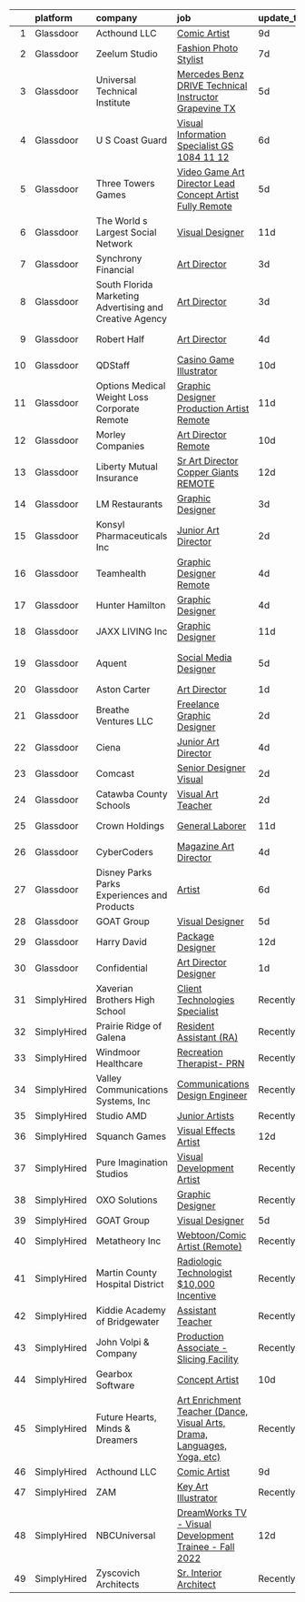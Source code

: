 

|    | platform    | company                                                  | job                                                                                                                                                                                                                                                                                                                                                                                                                                                                                                                                                                                                                                                                                                                                                                                                                                                                                                                                                                                                                                                                                                                                                                                                                                                                                                                                                                                                                                                                                                           | update_time   | location                  |
|---:|:------------|:---------------------------------------------------------|:--------------------------------------------------------------------------------------------------------------------------------------------------------------------------------------------------------------------------------------------------------------------------------------------------------------------------------------------------------------------------------------------------------------------------------------------------------------------------------------------------------------------------------------------------------------------------------------------------------------------------------------------------------------------------------------------------------------------------------------------------------------------------------------------------------------------------------------------------------------------------------------------------------------------------------------------------------------------------------------------------------------------------------------------------------------------------------------------------------------------------------------------------------------------------------------------------------------------------------------------------------------------------------------------------------------------------------------------------------------------------------------------------------------------------------------------------------------------------------------------------------------|:--------------|:--------------------------|
|  1 | Glassdoor   | Acthound LLC                                             | [Comic Artist](https://www.glassdoor.com/partner/jobListing.htm?pos=125&ao=1136043&s=58&guid=000001817abb52cc8957356046b3774d&src=GD_JOB_AD&t=SR&vt=w&ea=1&cs=1_13aceafd&cb=1655621506139&jobListingId=1007928367728&jrtk=3-0-1g5tbmknhi6i0801-1g5tbmknuhaqm800-86fffbb447a9d798-)                                                                                                                                                                                                                                                                                                                                                                                                                                                                                                                                                                                                                                                                                                                                                                                                                                                                                                                                                                                                                                                                                                                                                                                                                            | 9d            | Remote                    |
|  2 | Glassdoor   | Zeelum Studio                                            | [Fashion Photo Stylist](https://www.glassdoor.com/partner/jobListing.htm?pos=117&ao=1110586&s=58&guid=000001817abb52cc8957356046b3774d&src=GD_JOB_AD&t=SR&vt=w&ea=1&cs=1_1822471c&cb=1655621506138&jobListingId=1007933356746&cpc=AC285F3A3ECA6BB0&jrtk=3-0-1g5tbmknhi6i0801-1g5tbmknuhaqm800-d837bdd682dfec65--6NYlbfkN0D2ItEqv7V6bxXhLXDlagMRe3Fz1jm_jIxNSbGJ3UxepATB1G__I7cTv_Yk8nAoQcCy1wBVgpjFEz9z8Vi1tDgt5ix-agu9MD6oKZ6bmGCqnK0ZnACvIJYuSUo4wWuWH7oyRmLMUIReV9CrmWs1AC17LPKaNJisM3qOEvIiaWE1be7DagINvXztYOCHrqT-bA8pk3RLEcTX4F1gw28wfJ8wSZEkXc2-KRVZ5jMb0eHlZATYCXno0VZWtnGi9bneU7OralZlY42-rz-HELhlca18D7IS0D1098sOYHhFyiO0xwF0aQCWGf46W4XyMPNWeL-_Jlmf0XIJ-nCTpFjj9VRsE1JEUVooyFbuEne3aPGrGAR9HPaouvoCunomwvN3ne4FjgmkLo0IyABckxHl7FjgFywmuaypcibH-DeY8hKOrHgBVz-Lf9wEHcMBiLmLBmH-j9lthlrYwUC7XAWVVDdQShJ1DF15sF05RhgglTkEh9ovP3IGq1wf)                                                                                                                                                                                                                                                                                                                                                                                                                                                                                                                                                                                                                                                              | 7d            | New York, NY              |
|  3 | Glassdoor   | Universal Technical Institute                            | [Mercedes Benz DRIVE Technical Instructor   Grapevine TX](https://www.glassdoor.com/partner/jobListing.htm?pos=101&ao=1110586&s=58&guid=000001817abb52cc8957356046b3774d&src=GD_JOB_AD&t=SR&vt=w&cs=1_60c92472&cb=1655621506134&jobListingId=1007937520191&cpc=94CBCBB52C93839F&jrtk=3-0-1g5tbmknhi6i0801-1g5tbmknuhaqm800-fd34bda8148a0717--6NYlbfkN0BJTH5WBi8r-jjgd-aRph_oFToOv8A314MlAbV01EIl6Proo4k5aS-7SMtHYv8-s5Na_9NshGTZJV_KwbmvAk_ThoLjEbgZLC9TlZgOZRbPcD2VispHy-3eezmTn1OMGPLWG7vBfc99VUSJCMS2pr0A5vRklsmC-HUzXYRCMRFjnMs4sM6tIi-QNaOqwh8SL1vtJd27DZKIIzgxs984IcOAYR91icAryhj4gXD8jg42nxIWRcxQ-uO2TZ0GpiRxwGRHp33g6nlUDuCS6DgJcBFdijkyTcBP11hXyxuUt3ccByon2TvLIPiCFbdIh9QEleDzfrSe7zncKWhr3Bcsd8vxxetrf_rVHQIL1M9YFFojd1bVhZ52ik8MNufqaBUW0gLUVV34Tjr7-WNkB5CtHISrVtvoBw7MTGswg3slBMjSIx6aDHo0CXHs2K1tWaJLoHlJBRbcCKsXH3D-ScdQ2d7sQ4gapgeD7QY5GtIghMur2Qx5mvxH-5lvmCupGrdBhbNjB1ghLRoZEWgcxjTMz169-_V1Yo50sydjO8QwdwX-WhSR1UXrskDXy88LDz-ZOzus8uYPUfRbqOBU-hGwCcJWR2aoQMZKgpWYTGBTf7fkYE5HPUuZs8xpnhUTqvHMtwkhHNPfJCMRhT0wU8RMCZhwm_hoepndgxtUGu_HhSxJP9h5oU1AkyFC3TRJn7vUfyjQPW9PhvBnNxcsumw_tn8z3eV7HivK1NMeCekSL1xx7qnqo_wfWBF_1zpFPdc9tgXYnkmnrGK-UfuUYNfCfuzSjqdy9NLlEy0%3D)                                                                                                                                                                                                                                                                                                                   | 5d            | Grapevine, TX             |
|  4 | Glassdoor   | U S  Coast Guard                                         | [Visual Information Specialist  GS 1084 11 12](https://www.glassdoor.com/partner/jobListing.htm?pos=126&ao=1136043&s=58&guid=000001817abb52cc8957356046b3774d&src=GD_JOB_AD&t=SR&vt=w&cs=1_ff3458d0&cb=1655621506139&jobListingId=1007934815966&jrtk=3-0-1g5tbmknhi6i0801-1g5tbmknuhaqm800-428f5cb4b7600f47-)                                                                                                                                                                                                                                                                                                                                                                                                                                                                                                                                                                                                                                                                                                                                                                                                                                                                                                                                                                                                                                                                                                                                                                                                 | 6d            | Norfolk, VA               |
|  5 | Glassdoor   | Three Towers Games                                       | [Video Game Art Director   Lead Concept Artist  Fully Remote ](https://www.glassdoor.com/partner/jobListing.htm?pos=110&ao=1110586&s=58&guid=000001817abb52cc8957356046b3774d&src=GD_JOB_AD&t=SR&vt=w&ea=1&cs=1_f09298d6&cb=1655621506135&jobListingId=1007936577351&cpc=F41FEAB56D215062&jrtk=3-0-1g5tbmknhi6i0801-1g5tbmknuhaqm800-57b52a2bd0aea6fe--6NYlbfkN0Ct2nLCsr3V7OUmweoZlkPeCQNl3jY-Xlpsdk4n3LJrBoIOqCaTx6ZrWxI5s9gCHZ84M3sJMkRf1LuswuIH05ApYq3xoNnOpKSiLiwkJUQZ9m5EPvKaqAY0ocydvIIMu7jO93eb6Kl9x63PWprzZJUl-O7B5Tk9eakwh_v4tU6LnProTyzlOqywzAvXYrw9Dq67SHcYj0h5vPAGmzO3F9auCiu3_Wy_cAhQSwIrf4M2WWMJHDuINeFfSgoBM94atI5XlGAaBHf8LZQZPMYx8kG4xUOM14qIwQXUt-LdGilMQXtVU0M8DOvKUAUB-4YQflpTmSQySAKijPfQGeTL0f4B1Kenj8KmudGOGzjDf4cb2IdOEZjCTA_SrzdFxA54A-7q0_A9uUGZeNs_4UfzetONkmcv_qIDOsBbbvcCZYuor0ZZRGXaeL_eHJmlAuFMSV-3bECw1IJvXim9yk6dVD8ru2Q2Sjctd8OFKPPW16_Pwj8FsQA2Y-oJM2riHBrwr8MIhgAb7VozQsFbNPR7-A5JxPpSS2jb4w_HSIoqHIJV6g%3D%3D)                                                                                                                                                                                                                                                                                                                                                                                                                                                                                                                                                           | 5d            | Remote                    |
|  6 | Glassdoor   | The World s Largest Social Network                       | [Visual Designer](https://www.glassdoor.com/partner/jobListing.htm?pos=119&ao=1110586&s=58&guid=000001817abb52cc8957356046b3774d&src=GD_JOB_AD&t=SR&vt=w&cs=1_b6dae34e&cb=1655621506138&jobListingId=1007924957266&cpc=334ABAF5D42DC775&jrtk=3-0-1g5tbmknhi6i0801-1g5tbmknuhaqm800-a40c9b6ad688a90a--6NYlbfkN0DSgjPPcnEdvoK3uuxfISLALE6pB1FR7YSHOr_tSg5_QGIhoz_2VqUepdcKLBLI_zSSVFw7-WLb8BgtCMGTpduqKZtRP4ty64rXR23XvDiRr0kbWguyJ6IH163iLNKwN4wlyYDJ-FBAtlaRDjl6trUjq11BijMYlet9t9i5sv6_j5APeuZ6-_M7caqx9XKgsSv5HzWp4dL1FjdQmDThal6_aRrVN7MC6idBuNFOl3YPien4-aArMXeTLwUmgwDVAx2CDdrhGti849xfO0Kod_ae0LTkMqEJqwD3sciEaAGcBpZ1hhWawaiIJQk1me0kuS3LXGoEvfLekbHd8QcFMilKPZjXbadRlULYhG3afikaZYHwEpAHmjJECcrXbZFY3kbYAzaV7lknWsYEl04X4_WP3PzyH3fXk2jVA8EYV-k5wOQmuLXODdRPMkdnIxC769Rt0Q3cQcilPrrkiYyj3UrgiIu9ARroxRsQsIPKniKsyY-kvd3ZfuCYeJ3rb2DMlvrzlZgaOsQCodf_LeuZ-Ow-ENAq9CkodHxOcLVKtlyzgzNxHFjkh6VmJuA_EUz_zhGycRMt4BejIg%3D%3D)                                                                                                                                                                                                                                                                                                                                                                                                                                                                                                                                                                             | 11d           | New York, NY              |
|  7 | Glassdoor   | Synchrony Financial                                      | [Art Director](https://www.glassdoor.com/partner/jobListing.htm?pos=107&ao=1110586&s=58&guid=000001817abb52cc8957356046b3774d&src=GD_JOB_AD&t=SR&vt=w&cs=1_22530d24&cb=1655621506134&jobListingId=1007942047978&cpc=AF770993EC679D41&jrtk=3-0-1g5tbmknhi6i0801-1g5tbmknuhaqm800-1dad7280b8e10644--6NYlbfkN0CZG6bN9ZaS7H2eqWBwsQ2GS98cHcHTG0eJFlxnPWv_gX1F6BWyKIs4Liv7UGXuRoTxGsJTQPYoeHhoYe-d_7FqJSvih2lfKXkJGwKlyeg0YjVCjG_En5E_yhN4YW0YFh74VOyMwHSvfi2C2DpQzgh_CHoeNyTHOBkus1hoJbvQNi4o0yW76Opkxcq0733-TfpXxutKDO_RmDmKLQ1Pr_sEm-wgGrYNdwEkF1OnXUPgbHp38Rr3Sa5DJt2QIO_IFs_zbivtyKKpwTGWjSNHCRIH4tmOk-W-DqqUrlXLIVYngQI9DYlcf6a0mIuSttdjyWDhv8VRZb0_XSqzyqGoEAiEutm8m5fTgmBE5uXg_mADRi-qul5GnRFfMGNe1bK17_di6w-EaMP-_qsthLvwvwRuQhzTz7pS6Lhhc_0lYL8c8MLWfH3yMA-5IrQqMmhMmZ5KCh6kwd_TDs_UaBd1Jm8P1FPH4fHxUrtE5GPejH3HoI266qC-kaa513vGYFMcnNpnU-w9xfqNC9s_E_s-BhRFwh-nqi-7Zq9936BMQPCKABZbUk2JQEABql7o6HlHi7hasnjJ7ZZzU-9XCgYP_tNhEnJCd_ilVBJK8pbA6kb4f-7WSQ8hWZSn9rQBGkBizbIDBP11nqTkjsWYHphXJRUET2_0pyQeQLBhP7F9tjiE7vQrulMPZ70uawJfc7w8-zdhpQ2HedmDINOtrCX7ZROLEeylazWsyASTTUkBOydjN8QObVIl7V_elfokDzbIkV9RJCGIruhfJHrqqjnZQJBXB2Fst2PR9Npawbz0yl-GE-GI6DUOUjsirjG9yyemGU8sLynvKkEifE-XBu2ygbLOdPGNXYgpY-FS5yucYUMhkDXh83R1y7bzXeCZdALre4fFxvVc4dudmmva7xWVxy2YjzJE-RRTmGsrlJHOUADAcURBXsU7XnhX2tCHK8EeAJTSdt05gAZQ6Jp_hF6qimj0kyRnXiZTYOzzSZNyGsibz8NeuQuMBszBwtUpza097ssBDm_v_iP72rzGez38hsRJGUSn0lJPP4LVO2Z73x7W9vbG6IQjM7Cy)                                                                            | 3d            | Saint Paul, MN            |
|  8 | Glassdoor   | South Florida Marketing  Advertising and Creative Agency | [Art Director](https://www.glassdoor.com/partner/jobListing.htm?pos=106&ao=1110586&s=58&guid=000001817abb52cc8957356046b3774d&src=GD_JOB_AD&t=SR&vt=w&ea=1&cs=1_5ab52a72&cb=1655621506135&jobListingId=1007942619405&cpc=01657B10174A43CF&jrtk=3-0-1g5tbmknhi6i0801-1g5tbmknuhaqm800-0c3d267fc84d0b6f--6NYlbfkN0BEF_0HuNtfS0dUA1wJXdu4KEdaXAmYnD60iHKc5TZ5FBm3kq6xPhvyZfAZD7mHOqU-9YD_BABbFpL2Trj9x9SiGpMGSb6rypoIbYwkz8wNWfxhyhMp_fxawOKMTWlCRRQZUk2BbLFPcMC3J6MCzYyBORpRsxr6zbVBmQGeZp_7p2UDEvVAE3o6XD7MH2OIB0_CDhrsUfgbV5JHlrAt-OMbLzIzeSns1HR0itGDrWzvapEzyO2qK1OhsQ5QKie5z34So3MX8_dk5wyhFtoYR6q_pHlCht0zT9WqKbXjypCOfmQXbTF3Amnsbi_t_77gaeeCC3GUEJu9_6fTgofI2OufjeSA_mRryyTRC5fbHMFpLHVrPSvsQeOP5g2TTxxg9PGj7Iy4qcTwWofKS_VYtjwzEJZzPfdBxAJUS14mAcLKdpvVKfR6qVXLbt-ruUen5g0x2i1-s1r8RCtkr90at4HdAWGJNxjMsD-QunwdSp6nNq_aDqhNiLIq)                                                                                                                                                                                                                                                                                                                                                                                                                                                                                                                                                                                                                                                                       | 3d            | Dania, FL                 |
|  9 | Glassdoor   | Robert Half                                              | [Art Director](https://www.glassdoor.com/partner/jobListing.htm?pos=122&ao=1110586&s=58&guid=000001817abb52cc8957356046b3774d&src=GD_JOB_AD&t=SR&vt=w&ea=1&cs=1_ce926817&cb=1655621506139&jobListingId=1007940492528&cpc=6FC5BA77C9A4CD78&jrtk=3-0-1g5tbmknhi6i0801-1g5tbmknuhaqm800-1e01c3970b9590f7--6NYlbfkN0CpzDdaQkua3np5pkmj49lKioZwmwxQ-yx5plwbYmV_M_naZz0UvX_-Wqb521cueqm7x9Vb4CcXSX-2GpRH-HVZ7OIq16e2k-fsVrkmwGWT1o4tIis8lw6KuX671WU2frKWmD4iQvR7uWgoOjs6BIz17fFqxrLmv30y4E3IHK1fSLk8TIQQjkJdr7LsoEYn8Z8HaBUfakcGDo7HsbgNu7n0fXzcwSRiHzsRb3-Mr186KppEqo77HLY-X78T6D5NVnWXTQBr5dXJ1fxssBNzVf57gU49JERbjwHEP5PjR3a_k6_csx5uP_6wuWJwwcOUV-47rqnJ-J-t-aO7dMOQpr60hzCbx_Uvr2W4hs4-f97u3SGNp38fWCUjArjKKpTl_Ygs33xy9baUwjiwqxxoKD1h6DntBkX0mVQkow_ZmTqnF7eDQ_u4zDkzbjjLcBzBf9hukI-ZAUPDYhvYnbXEZ1QLibf3fb-Su7xkB_M5Yu4EbCiFjA2pQkOcTE7yRclBg26dfOoH1-FqIqD722qSf2Kcczn6qgLO6v-HOZ_kKIo8HZvjjMbx17k6)                                                                                                                                                                                                                                                                                                                                                                                                                                                                                                                                                                                                       | 4d            | Los Angeles, CA           |
| 10 | Glassdoor   | QDStaff                                                  | [Casino Game Illustrator](https://www.glassdoor.com/partner/jobListing.htm?pos=105&ao=1110586&s=58&guid=000001817abb52cc8957356046b3774d&src=GD_JOB_AD&t=SR&vt=w&ea=1&cs=1_662d08fa&cb=1655621506134&jobListingId=1007925681459&cpc=56C4EA4A1A191A49&jrtk=3-0-1g5tbmknhi6i0801-1g5tbmknuhaqm800-e63c32287e53ef2b--6NYlbfkN0BK9GXDcakwdiqmeo8o-2GvkYnmPkq7xevAHdeF_847qgEqLohpJSeR2Dnm78J3U8H8O3cWcofIO70AJcWixlFJnvFYf4giE1fFFkwuS-1hvwGaV5KleI9pdBv521xfIEloftKi1RxKA_cOAC25heA2F6bp6_LjfMi_nyHahfMOHPtmaYXwDkdk_ZqoAYC1_kfTq4L0tQkN_nK_VtpYJdISKLXK7UueDulFS6HSj7h39Q8GV8kN746mKW9Vsif_03FToUcDYUtCn82c4-ycs1jg3b4XXa2P0nrB37uHx5WSGcF4SUe1S8u5fdTBV3y1FB4V1N7d4RD9c9Hh5GcLmMPRbGpeyZc64x0jshL8SKkanrMFMZPo0SQBuaXltJmaGmi9njuYp02kKeRANlOz9c-wy27LlRQuZBaPZvTZOwtlYqvlaRnkm5XA13zhoSTd1GJ_S92NDcs-6S8F1df-UqQYkpjOrUN6M0TZVVthG20UvA%3D%3D)                                                                                                                                                                                                                                                                                                                                                                                                                                                                                                                                                                                                                                                                | 10d           | Escondido, CA             |
| 11 | Glassdoor   | Options Medical Weight Loss   Corporate  Remote          | [Graphic Designer Production Artist   Remote](https://www.glassdoor.com/partner/jobListing.htm?pos=114&ao=1110586&s=58&guid=000001817abb52cc8957356046b3774d&src=GD_JOB_AD&t=SR&vt=w&cs=1_4f9ccfd0&cb=1655621506136&jobListingId=1007924226699&cpc=9DC6E4D8324653EE&jrtk=3-0-1g5tbmknhi6i0801-1g5tbmknuhaqm800-2bf8d94c5823c0bf--6NYlbfkN0AmAiFrx6EDHmlxYwsl_Sd7CYI91iAkAKqr5ypBzonM2K9-h3HOtVLToDNI3o_6pzCXzk4SrtVfH8J3kFo5wEMzD0DvpkXXecRMRlEjc7mH5J1zl8BnTgvlx2HxHTYNpVDskgwnFMZtj7k9Sc_s5P8ya22oMSSDmAVyrsZbNQaW9oTPC9sKCFNLDXQlymv8J1yXU6WCdK8IWkrJtdaT3pg6BEyNCZXvmbqtfnCafoIpc3sIG25HBdI_IiqznUM0Ci1OAiteiI31_kdrapLCktrMohQLu_jqgWQH5Qkise9rAhUz-3qsSxfgqwdMjDJe48rV7-EFFtdlgFZYVVFj-TRENmpA1aQO1XuGX8nwdHJJ_VgP_fnWTeeUUnXFoscQwFRO1J9GnGno3FA7yHdlE8buOApw9xepskWjKVu5-B-3CJelyNH7LI_r4YoDjxp8q8VX299lFriEvdeeHwxHECH5lWrMlb9FV6sZ9J6770BrkstA2qIKNKrXBdk8jY9eRz41vjYlMtmz0LM0wwdB6dklostwB6SFbv9gfb_NX69pIqfrlDt2euID5d8pZ7VkSj70K0woLOyNgGQfuSAqlqa3MYfpumIgFNA8eQJWS5uMQ0mXyiz4uEHTxjoJ_7IlR1Ml2VqHe6fydg%3D%3D)                                                                                                                                                                                                                                                                                                                                                                                                                                                                                 | 11d           | Saint Petersburg, FL      |
| 12 | Glassdoor   | Morley Companies                                         | [Art Director  Remote ](https://www.glassdoor.com/partner/jobListing.htm?pos=115&ao=1110586&s=58&guid=000001817abb52cc8957356046b3774d&src=GD_JOB_AD&t=SR&vt=w&cs=1_1466117c&cb=1655621506136&jobListingId=1007925425248&cpc=B101C867B3EF2D75&jrtk=3-0-1g5tbmknhi6i0801-1g5tbmknuhaqm800-ae6c031f361e6aa4--6NYlbfkN0DlkhVLciOhxMKg0RQUlkqKrj3osJEH2Jc6bXeaF8ydz409ypd-WRC7U3aHq_xbmNXZ1WawRwqadBnwWsG_2KFN-m19ZOHVmqE8hawfsIAGjbgUEWwfhkSmfa_i8VBGbwNn0giIStgeinBg4RJJpOYmmzhj4F097RfZA-VepkXDA5U_NJ9GXCDaBIpPPk0oVyFu5bnd8TlMY2usLAmr3z4u0wAF32d-Hd2fnQ8AV-Znx8JTg0CFiTzUtkUnTs0JTBIRu7NcFjc2aBzDxr_3w0dzRCgh9vXyd5L1W2Xk1XnDOZYt6CnwTKEsesaEqDJVDtQld897bmmbRmpVfYz7TGfMUFXKPVF0EafReBpWk8FYauEK8LFQmIkgkvNBg9dMGmjc_4acJuoUxKzKVJH722RNtx_UqFMIbPZk-Bj-l2vzyRMVeA_CLas0pD3pYN9DxXlVOufn9MLMcYAhkQk0h1l4h820mxXqBXh1I9kAREt3kyM87dOtrdBCXEqSx2yAEN_lZIIQw390FgjyF0pT54FQxEQe4wZk-1zGjI_2owtnss9e4xSrL5iNlZPSFeVjXsRzOtNjOfZFIgX9MsKOfGRKW71O9dNsPcomAY2Tzvjudr7UI_LFCfcfEBoJN87uu800vKsjQwcLhnI2_-lq6nLmcAIFn-ZTJdQ5fw8Ze9UQJ17tOnkbI93NpMoDgn1O3m3UxFr8JcVKIY6tdiomGx8XDqYh6Ev8I57SRZyyFBGCBjk3_ZJWBItf)                                                                                                                                                                                                                                                                                                                                                                                                   | 10d           | South Carolina            |
| 13 | Glassdoor   | Liberty Mutual Insurance                                 | [Sr  Art Director   Copper Giants REMOTE](https://www.glassdoor.com/partner/jobListing.htm?pos=108&ao=1110586&s=58&guid=000001817abb52cc8957356046b3774d&src=GD_JOB_AD&t=SR&vt=w&cs=1_e9297507&cb=1655621506134&jobListingId=1007921597373&cpc=44CD5376B8534B8F&jrtk=3-0-1g5tbmknhi6i0801-1g5tbmknuhaqm800-3daba5ebad00b706--6NYlbfkN0D19kSVUiNzG2UWy1lRGehFMusHrHGUl8ru40ax50wmt2hEk1GE1yJpaNJle3AtKCFZMv5-6fh99ceO1TB7jaE1rQnCXx37mKEbsfybQglGGNag15-JQ7nD5NT3DMyV7TnKZ4Mih68ohUB8yWZDmYZ3jNg5DqL1Vsfv7zv25Bf8iy60AO0vsXpnIlnql_wIL6nf6UvKSbWVJSrQqFnvPfqZpfOzcAwsgFj1fdRu4Ns5sDBsreFmP4hIjPdAvIRyPHNpEBnCcJrlBeLNlv4iLrCMMQtN3erBPyUIRvH_vLJ51FGLzLOIBPxCTgQhmHeZEkj8U-owik8j_gonX-ClLmJOzWclo2FOh75rWTFktgay9sUWUn9r1JXQEcMWHL8jP44VMdSAW4J6aK6ue7C_F7jyThLQOkdWpjCJSaRpPaPsEZR8ROXCyjRVPXtfBMQkyGzK4qC6SjuMCG7ipZTO0G6sfeZy7ZIuErfUzGF5Lw0y_RJOdOEZHyRPPo-CZg4kRGw03EQDvU1EKvOmRP7vyVb-wK_Zom04I38xMrG0eCWIp6OpxERz298JGwOTQJrMZNi00UOB2YyRr-J-I0hER1NQGIbqVVi8d7o_9i8Oz_9sCvqkWdy3ux4iT0cjViZKqHbmlDCHwDcb5g%3D%3D)                                                                                                                                                                                                                                                                                                                                                                                                                                                                                     | 12d           | Remote                    |
| 14 | Glassdoor   | LM Restaurants                                           | [Graphic Designer](https://www.glassdoor.com/partner/jobListing.htm?pos=103&ao=1110586&s=58&guid=000001817abb52cc8957356046b3774d&src=GD_JOB_AD&t=SR&vt=w&ea=1&cs=1_3a48899c&cb=1655621506134&jobListingId=1007942123548&cpc=9EDA28EADF1DF7F0&jrtk=3-0-1g5tbmknhi6i0801-1g5tbmknuhaqm800-9355f49ed7976726--6NYlbfkN0ALnDMRWm1HfwJFdWH6BsOz-XEP3V1ZWzyUzYGcNotn64ZiQDquOGZYQTVtyDvp-2w1B0YauPzBmzDXnk5Fz0JI_WtRglRC6mtS1Kaw-bXdts09ZepYpmieaHbN7mUnlOnQkg_vSkqvCK873EgQxqS88rWFPgsRBQt2srVUZKLwcYF5Y6GtcxgDxeuLXygpZtKlSmuY3dUBb1vTTjbyQvBrQGs7bSUktGKGlzD4KZG-lPdi2kBj7QKg1jlbSGkWgCADQQ3nffdANqR7rhClfcEKkd0Kd76tIUcCZ2LWlKz-pbZ3_XeJqjowNRyUipaYZTecvEvTvYTChM7Z5Pkmgrysro7a7lqPcNG3MEWmncSOPW96dTba_1t2ut-XA4av8OGkaTHeIudWIzmTYMcCG5NnlMLZmVSAMjREFVVB5c4P3auN8iPVza7bhOAeUVZEafFcL2rMdbUkXDGeNj661Rth0NvxWndVBTMpSxyzZFpFxb-qsx_bSqvuX-HkvKLdkX6mySoF9VsxfbIw8963jOp5T9y1tKgKdrv3TxpxyqwShVzdAQLnNEy8UzyViCMQ6ppYONhzVFPqNkZ2wyEtnDnlSzWRYbyNdbLW9Vz5FUhurIIaLZaPWIm3fFdNN-K3GbztrHG0zKK_tiYAOx246i4LQcKIaHYOCDI%3D)                                                                                                                                                                                                                                                                                                                                                                                                                                                                                     | 3d            | Raleigh, NC               |
| 15 | Glassdoor   | Konsyl Pharmaceuticals  Inc                              | [Junior Art Director](https://www.glassdoor.com/partner/jobListing.htm?pos=113&ao=1110586&s=58&guid=000001817abb52cc8957356046b3774d&src=GD_JOB_AD&t=SR&vt=w&ea=1&cs=1_b79f896d&cb=1655621506136&jobListingId=1007944674444&cpc=6FC5BA77C9A4CD78&jrtk=3-0-1g5tbmknhi6i0801-1g5tbmknuhaqm800-1fdb3e9796fa58de--6NYlbfkN0BNNOiMmOw7-UfVk3WTlURBjIafXamnsVMXgeJp-AA_BSgbt5yaVqGzjX4ZxFFlQDwYiOSctwN0szzBMBf8eiFZZ1_oc01TY1_0CiqzROHyShu6Hge6zEbOO1ykb_oXJeVbgL7QqfCbZ6a0ZBoPVuSKZctcHvTUdnHxq1k6e_pZOnBpqCjYFrmATv92xpaSDLNTSjcmLHGpSRjSrflcvZtwJRwDcdx9G6qpeQV8EfVlPCZJQiEVqxO__jPGspRs_G8s3RDX9iac22hIr_NghD4wRtFVD3BTYbi_VMgJuPjGwekPFN1LTm_n0SGjzUegHoVGghzqjGND0sYCLcot0p-AogKU8x-HP_rCbQtNbUHv4oImLECkDIfaDRIBk0U2CAOVPHt_G-V2G1dfy4X6sy_gJgsJS4karHm4KSIJZVPvPDXsIMRornC34Bos7t2shbQ6QlFocyUynTXL9hKTw11iLEbdhFo2RfjLavZXJhet4M_OeZG3fD6sJDaS61HzfgI%3D)                                                                                                                                                                                                                                                                                                                                                                                                                                                                                                                                                                                                                                                  | 2d            | Remote                    |
| 16 | Glassdoor   | Teamhealth                                               | [Graphic Designer   Remote](https://www.glassdoor.com/partner/jobListing.htm?pos=104&ao=1110586&s=58&guid=000001817abb52cc8957356046b3774d&src=GD_JOB_AD&t=SR&vt=w&cs=1_05a643e9&cb=1655621506134&jobListingId=1007939772563&cpc=F4EED0218A761C36&jrtk=3-0-1g5tbmknhi6i0801-1g5tbmknuhaqm800-44e5ae7485aa3032--6NYlbfkN0B7JmfrMhpJRSMUlHaLP4NRjF3FJg9cb0WKAV__BHI06IkPPY2OTo0TLZctw764p0EF7EBN3xUex5YquRxeNFP5LFfxTk1sLWOywg3ZNQYw8pyARnZZlMMyR2Q2Qzp228xK0w1E9WbEMa44hiiJaN4k2YgrakggvdLEHOXa6kUBfzfNa5W1-6BwqnoNaWW6_WWK_gBFA0z3aBkGbhnceWUfaKr36N-1wWUuOejOZI21IVS5XDZsXx9Rc3lq6eMaX7j0SaZPUq_5uDNWlqsRFPYvZMdpq_IMTeAkzgxxcup13LM2avx-5ZEvC4fTT0QW6R9tGTp25UuumU8fATBjGfORLpfB734dyzMAJ2ATXgflMbHi0PolqwJjKE3ABa_ryW3cs9FOqTDGEr71gE3xz0xz8wYcUbP60vJPG2fpIYYYLoXj9vHQ2nP0F8RNw-w7oJ2wqM0bPHcEj60YBn_x0gngbjJV10Fm072KtWA5c42Wz71POMhBucktA1CK5ARnzAC_BTNBLTttCvzIs0kNDaPn-fvxg-jmW6ffqfbZaWhu4RP_cN4cO5yK_EmltvrjAKqOQ46IUqwjXg%3D%3D)                                                                                                                                                                                                                                                                                                                                                                                                                                                                                                                                                                   | 4d            | Remote                    |
| 17 | Glassdoor   | Hunter Hamilton                                          | [Graphic Designer](https://www.glassdoor.com/partner/jobListing.htm?pos=120&ao=1110586&s=58&guid=000001817abb52cc8957356046b3774d&src=GD_JOB_AD&t=SR&vt=w&ea=1&cs=1_5f0f4b28&cb=1655621506138&jobListingId=1007939984841&cpc=FB7E4A1762AE5BEC&jrtk=3-0-1g5tbmknhi6i0801-1g5tbmknuhaqm800-f113af2f8dcb1cd9--6NYlbfkN0CQRQ3eiV4YWjrRS1ho7HVQ9JO8v6Fb3eU0yDOJbdOiEoxcbMbAZ5AqIhvJgyRVJMaRKc3t1-Ine-2oJpYjduY6l0tlehb6RlyRW-zvvAAMYvWjMBLzBKoYDpkvoNVMTX0k5TihGCerg4aHc_4DBIBLSGIVMidWLXUC_uS7wB8RhD09Gt6iLRhxh7QK1CsRArZdI0BFru3w9hnrj_crF36E6tLV1SpTp0_J0VZFEgX9B1LjtYIczEt6kky2fhiNyiByovJBlEZiuU-oq4D9DzdxCdxDa5km5qENK6bsgUSrg11CzOpEYS7micF2xD0yhQmtcpXnq5R8CzvTeerx1aB4-uUnP4uL9RK-OdlmXpcaFpmw-EHWPWPcrtz3OWmaX5bspTKzWfjbjP8Zo_rXFwaPOTuVLK-y9A-6c_x2l3PuukffmR3IQGMNcrWm0KtyYLkgaYFIphwZK4anppzi3nLFnm3r6VCjiPgzq11G9w80XjZALpxnXIGFlnQlsqG6cEzssn8q15CabA%3D%3D)                                                                                                                                                                                                                                                                                                                                                                                                                                                                                                                                                                                                                                       | 4d            | Harrisburg, PA            |
| 18 | Glassdoor   | JAXX LIVING  Inc                                         | [Graphic Designer](https://www.glassdoor.com/partner/jobListing.htm?pos=111&ao=1110586&s=58&guid=000001817abb52cc8957356046b3774d&src=GD_JOB_AD&t=SR&vt=w&ea=1&cs=1_e17f9815&cb=1655621506136&jobListingId=1007922870241&cpc=59DEFF8D475298C3&jrtk=3-0-1g5tbmknhi6i0801-1g5tbmknuhaqm800-985f973b231391f8--6NYlbfkN0B6OB7jr-p4Ycr1l0MNgEhbiUbX8bsrLuSxQNC77Lk13UqdI_GAXZGZCrmnYut3k62Vemd5hVGVgcLa9DcF4efV0IxBeYXtxHiitRuigh4-WBB3McoXxcKNl8in1-znxHt2khvBbYXmBVUY3bibP7lNPEUHOIR_1_icL3OmmBI4j5mF02sxWkL0afd-2ughEZdiohXt4MJlwrLlJNmPWe1SzJC7NnezGaNrhckSoebWuh7QWBi7Wfi71lnU_1XrkysAeex0-SIZoVRr_6SdCtRuDgeLsvExD5kNszgzJWpaibm-Qmj1voxfu7KaTCRm6DlK_kGdy9QRQlMkiDCT6GPx0WiHFpXIWTaQMWEULDatqhh8bO5mhdDXnqF13yLBMg3mYSl4yjYm3nHtNC6CSpU4UFyI3j04M8o80k3KI2izOd6arhyrZxAP2ul8c5qNCTYiu8OHxRO73psr-cp-SmkS8k7xgDHYcgfzPV5VuTucioRe4XmkzPqJKGq5GpBbiMM%3D)                                                                                                                                                                                                                                                                                                                                                                                                                                                                                                                                                                                                                                                     | 11d           | Atlanta, GA               |
| 19 | Glassdoor   | Aquent                                                   | [Social Media Designer](https://www.glassdoor.com/partner/jobListing.htm?pos=121&ao=1110586&s=58&guid=000001817abb52cc8957356046b3774d&src=GD_JOB_AD&t=SR&vt=w&cs=1_24101c11&cb=1655621506138&jobListingId=1007937239680&cpc=FB7E4A1762AE5BEC&jrtk=3-0-1g5tbmknhi6i0801-1g5tbmknuhaqm800-5215ab9fc74733f5--6NYlbfkN0DMrcEu7yrtATojKJA7cEzGQ3FdRGWLh0CZQInL4ECGI9gD0Wolx9R2v-Aex0-GK05tfZ_Gp0ucJrPKPKimvs_6928_ZJYzUyQ50TkDthhVNDfdM8LD0QJ3yo-_zS8JuMpiWQcZMuHprbLSkN5BBPv8KMhSKYxr3tXzWuguY3g2Tm7ECNLkAt7KmJ44WCMALNFLD6n1xgIqwaqvHphmQFfySFF9282wrGbkxWlGIhSYSSlqRqJRgAJxusiqDCU3nhJ4qqk9cEfeYC4IudmpID1f5KMEd-J3X5NSD5bAeLT9NIpUBqRlR-zC6SxKdAmbPXUjutC4xq9fvqRBBIFolOTol5uh1S4C9TOy1a0pa_psbYokQD9I9M0vO5W2M0AmpQqdPNyMWgn-gVBD9iRtDdRfR-q-wM9b2SPQkawdNi3kUFGcNy_JeK9vxzbvjbiBlnEDsXm0JIOynQ%3D%3D)                                                                                                                                                                                                                                                                                                                                                                                                                                                                                                                                                                                                                                                                                                       | 5d            | San Francisco, CA         |
| 20 | Glassdoor   | Aston Carter                                             | [Art Director](https://www.glassdoor.com/partner/jobListing.htm?pos=123&ao=1110586&s=58&guid=000001817abb52cc8957356046b3774d&src=GD_JOB_AD&t=SR&vt=w&ea=1&cs=1_ec2313d8&cb=1655621506139&jobListingId=1007948347863&cpc=8795CF9063CD573D&jrtk=3-0-1g5tbmknhi6i0801-1g5tbmknuhaqm800-71c7d5e9cdfac9b5--6NYlbfkN0ChYVx_I3yfZ_JDY3EFoivtqvi_stwnZ_kRt8Dowt_l_d1ydueao4NEv8X4QANiVn8IS0FOnCHHzHqpWyKLvvemXE6J1CrWmxuGx3mfa3xo1c2oGeD-8osMDAV5ITxLfBVqyeWzG_LJZ0tweeDFnBnx-CxgRB1k-uLy0-smjGVrH7-ZtIHaCuaYWq2_OCDvfYWRccqR2ZAUyeQwjI8hjmldbLTLm3f0bFr7SURvKKQTMBKe_GEJEN2a-57KRTrJsqLW49O4EHtUcWs7e7kaZpBahR4LtUuXC7o61qkHiTILEgWEmgU-6fjlKGWtDvdOQCpFo43z3a_ILxxHb2xa1PKgRCqWqPudFO9K1teTkVu90ApfzXXQ6W_r1dKPM1msuUzKKmJ2-jdOc8vuUwCYdd0sxd01OnuCtBDM_x0psbNCL2NqeWxHhH0HL2GWFcWau-5peyLextZEJ6y9wiP9twC_nLh-1elxK5mlU9FfpxJ9jYQpqUhvTepyctdrVApNYob0ogNj7LGxeaX3Ft6MuL_oadEYr6vKrUFifmkWv_I7w8vn85OH-OlfxHN3tsFb0frj6WzJ9vD7q5XH3Ep1g9r1HnIOqXcQD72v2po_ijihl06KXh5OCU4s2Szhn5P1Da26aly4-BmCWYKkQMB4Ax6JPNT-g4lgR_8b7-ARjFjhRH9GMKqEYja0rIa4hBIs6ycG3PKDOH8Kx2WYX-0A_Cz3vG6W7fp4FF_uyZLhkwH_zcCJpEqwpRPcW5UEB5yXP5pXHn7D5t9WKFsSjqSxr4zACZUvxm22SMIMoKJ4YwNd1XvatcTLBvSvjQ4amJCk4T2mhcct4I8eGwPQL_x8ShFm3weYVPwbcXtbUrcxJRYLpPceKHEUh5isyhY4y3nKbxOnKvDGsyxdf_hHL_p4wScfU0fDgAWu7F76fMi_M2gYGPgeiDjLr1XJvjM_UQyA_uS-0Ve348z2pg%3D%3D)                                                                                                                                                                           | 1d            | Madison, WI               |
| 21 | Glassdoor   | Breathe Ventures  LLC                                    | [Freelance Graphic Designer](https://www.glassdoor.com/partner/jobListing.htm?pos=130&ao=1136043&s=58&guid=000001817abb52cc8957356046b3774d&src=GD_JOB_AD&t=SR&vt=w&ea=1&cs=1_2c6ae07d&cb=1655621506139&jobListingId=1007945399020&jrtk=3-0-1g5tbmknhi6i0801-1g5tbmknuhaqm800-913451b3f325e700-)                                                                                                                                                                                                                                                                                                                                                                                                                                                                                                                                                                                                                                                                                                                                                                                                                                                                                                                                                                                                                                                                                                                                                                                                              | 2d            | Remote                    |
| 22 | Glassdoor   | Ciena                                                    | [Junior Art Director](https://www.glassdoor.com/partner/jobListing.htm?pos=129&ao=1136043&s=58&guid=000001817abb52cc8957356046b3774d&src=GD_JOB_AD&t=SR&vt=w&cs=1_2f0a5066&cb=1655621506139&jobListingId=1007939887425&jrtk=3-0-1g5tbmknhi6i0801-1g5tbmknuhaqm800-2c8471ca01498d04-)                                                                                                                                                                                                                                                                                                                                                                                                                                                                                                                                                                                                                                                                                                                                                                                                                                                                                                                                                                                                                                                                                                                                                                                                                          | 4d            | Remote                    |
| 23 | Glassdoor   | Comcast                                                  | [Senior Designer  Visual](https://www.glassdoor.com/partner/jobListing.htm?pos=116&ao=1110586&s=58&guid=000001817abb52cc8957356046b3774d&src=GD_JOB_AD&t=SR&vt=w&cs=1_900eb1e0&cb=1655621506136&jobListingId=1007945592502&cpc=A65DF3A704A48F9B&jrtk=3-0-1g5tbmknhi6i0801-1g5tbmknuhaqm800-635c54cbb171e63e--6NYlbfkN0Cj-KmZPsf9w80C8b1WzNVrlanjD2SXJjxuCbUWHsXPZkFBy4Qr63BQAuS2-2ewJq68jr-AdHEPLTpFfzz1OC389uaCDDt_8mNKSN2kFDxvgaJESenjJVLMaitTbqOmg7GXrvKUItd58OaVVm44_4_ufvbIFWODefG8cYgSCJ4cDmn9dlZWVDUUuTe8MiLvxCQA3OgOtiFlhMOogG-0qYAcrIM4I_k6PPx6KATrbG0qIkFh0PhtvtHrLULEF2PE3a5OmZ7SxKPcnVUWY60DUpuc4oviXKm4BjLv6W6HqrSCJNuKeqyzWltgLAtCVrAmJ1wvKg4xMQFPTJZLGpGpo8x9aTiP58A-J28Xwia5u3KD75LqxpB8_Z0pnsF3NF1eqBotXcZ4glJnD1qUne-M0bSSrBmiqSsCS81KtcJXCCZ2uBfv1lvTsqZVReZiVbqPnNiYf-bG9XGKQKURVwoU4hzVT_2pYKjKfEAZbKIZFFrLOuFYFQHdoeD9WHb4MtOFUlb_TGkwPG8bqPRb-C70gmZKa5DD_lCtOKgctPD9bk3GUk7zlcBmIK4g6nuYrWpXKQQE-mUV-_ZaVMbcmMF2e-M14kupCl1UbsoT2BpMykqEfWNZfv0bZZsrjzzj_8n00a2UCV_KvW5KHMogs2KJJJa0LFw_9-8s1-p_toFmZLz4om89vBVrj_LzHFfoaYM6OgYwD1GSPcnEvMh2fVtTB7rrVwgvOFqZX8IiYBRnlEoK2LgY603hPX2TjFVEr8MAa-oTKuXoBB0XL0OJb0_s62d1ACG1jC1mxW4ldBYbAsq5N0alqD6cq8N5RtPULKOKLTQOAfGP4AepPMw1XZUGqEqmwvkqfjIWDm5D2YahABFlJRBcem7K2Bp-vi2HlZJzF6Xd5Vq_TmTbe_virkN3SGUI8v26SZT0lvraMNqeMyUnbHAGX4LYEeem5uvVhAuz4QFFA6wpSjI-sqVRIqWksEyZvsIu_uhRvGmQRdEYnqMiSnVYHc7PvERPpKT3xdt5QEsNQvMJcn70BEJ82nwQWC4xZ6kv5TqKG7T6Wl_5ZQbFnGR0L_NyMEWCDMKi-CTpaQ4pUcrsD7JMOlPVAWcqAVbNzuoENHf6CdDI7PoYdTZBuBlXXDTEC2w9) | 2d            | Philadelphia, PA          |
| 24 | Glassdoor   | Catawba County Schools                                   | [Visual Art Teacher](https://www.glassdoor.com/partner/jobListing.htm?pos=124&ao=1136043&s=58&guid=000001817abb52cc8957356046b3774d&src=GD_JOB_AD&t=SR&vt=w&cs=1_576c54ad&cb=1655621506139&jobListingId=1007944414757&jrtk=3-0-1g5tbmknhi6i0801-1g5tbmknuhaqm800-b91dd95c1d739bc8-)                                                                                                                                                                                                                                                                                                                                                                                                                                                                                                                                                                                                                                                                                                                                                                                                                                                                                                                                                                                                                                                                                                                                                                                                                           | 2d            | Claremont, NC             |
| 25 | Glassdoor   | Crown Holdings                                           | [General Laborer](https://www.glassdoor.com/partner/jobListing.htm?pos=128&ao=1136043&s=58&guid=000001817abb52cc8957356046b3774d&src=GD_JOB_AD&t=SR&vt=w&cs=1_9369d478&cb=1655621506139&jobListingId=1007923502370&jrtk=3-0-1g5tbmknhi6i0801-1g5tbmknuhaqm800-a1ca1710736f9279-)                                                                                                                                                                                                                                                                                                                                                                                                                                                                                                                                                                                                                                                                                                                                                                                                                                                                                                                                                                                                                                                                                                                                                                                                                              | 11d           | La Crosse, WI             |
| 26 | Glassdoor   | CyberCoders                                              | [Magazine Art Director](https://www.glassdoor.com/partner/jobListing.htm?pos=118&ao=1110586&s=58&guid=000001817abb52cc8957356046b3774d&src=GD_JOB_AD&t=SR&vt=w&cs=1_16355024&cb=1655621506137&jobListingId=1007940999337&cpc=FD1C1DA32C38CFA7&jrtk=3-0-1g5tbmknhi6i0801-1g5tbmknuhaqm800-df45668ca7682343--6NYlbfkN0CpFJQzrgRR8WqXWK1qKKEqALWJw739KlKqr2H-MSI4eoBlI4EFrmor2FYZMP3muM1PEKlDzMkC2jEsSsd4GOqLonoGj6UrqOBFb5mvo8STnDVBKLq59wn1_CDEV7oPvaQssIU7jQW8zGWHfoZOJnfIBwk781cdUoMUZkk5TnIigSY9NP5QpCHkyzxyP4sPnNYtxTRURR3UiXpfhrO6oA1MBQamILxnIJlTqhCAgfpm5D0mDn3SmEbqR5BvCJUlZ4YnZD-qDDd9-NQsaMXRxhbMEqO9kr6_I7UYB5f0wd6RA5FecwOWfu7Fj91ObBVFjJjWSDEzAV0xBJ4x5AWn4MYBMP1zjkYb9RJnvgg9CptzvMo30IZY-qSpeBcB-jvQNWRj0WTig7DZQKmHEXauhm_xXUSrEq-PpfpqidEWknFFMbuq5y7u6xgh3bKEIME0vXrRmhF_JeMtASZLmkUKKDed6SlNfpSepIEcTFqNHUOqV6PyzJLi1Nt1xa-rgtneGYF9uhrr-GH_bQEcwbdtRAOt8nKYKHiXx3gwXQ3S5oNgHaVSfBZSPEHh_XI4hVcyLi_F7t7sGmLKoUyp0VxcLPYZHIYw8VoMpI5NjfMMMsL6X2wAcPxdfZ19HEp9WSRPAD2rCEN0Tf_P_iGwVFoovj6AOtL334Xqt3UfwoocOGR9pOF1R4NzB8S94NCu2SEq28miWOOSJcwMLLUXaYNJ6XlScAWkDm2tyzqdW_Bf-qFTkLXK11JFG1niGbQcuYDMqSdtWvcITPtbNdXSjZgPGZtGKAv4SqsWK_z4nAqYXFPrgTOm8r3KMx3O4VAXPxtlF7DA-alTVEh6wWY5-QwmDhAbF1GrI2GBPkbZMQTWCxxNtC-pGdJ5WWa9fRttwTzndYrKgBT9B9tu-ZplknKowFu__dDfF0EFIDO1ynn78TlKE36gQaYPSPut1jhrtMjsYwjo0oQMAai53DKRSk9GGMdumXqa1KxKjQA%3D)                                                                                                                                                     | 4d            | Fayetteville, TN          |
| 27 | Glassdoor   | Disney Parks Parks  Experiences and Products             | [Artist](https://www.glassdoor.com/partner/jobListing.htm?pos=112&ao=1110586&s=58&guid=000001817abb52cc8957356046b3774d&src=GD_JOB_AD&t=SR&vt=w&cs=1_c8489b78&cb=1655621506135&jobListingId=1007934361666&cpc=7F6F94E2229B3AB5&jrtk=3-0-1g5tbmknhi6i0801-1g5tbmknuhaqm800-e9e6628dfde83032--6NYlbfkN0DAFTyt7pbDCC2JPO79CSdi1dIb81yjczP5qsKcZIxgiYm3-7g-689UDqHItQTwke-ume7PbncJ44XNdrmKsHsO4J_JDiXjIKt4F15HDg8n8U-lOoVleIij3kOG-Ue53vrtnHfX-htGwB4MK_tDpNaUJFKlxKJwDE0DjaiHZPLLh-Of8vTGharO2-VmBriubo9AoNLEZgUhLJvNwgeC92zLlR_P4b5DQi-xWKxQcLkRQFin4bqw5VWXLzYtzGQZNpXIEwZMg7rwbzq3rR0zvbDtFwubZuWc_P4XSRzQWoVSe_AMVYvJhuLnSwvmwHkGp8AIieLYeoa_M7lPg-PFLosFEygRWFe__clozJ9Uvdw0oOJxlfiuDOKIS-goIE86_EL-NSOe4jcZRfYGo_9hUKnxBiDp-VMpLCQvkt47oyAqajQljMMB3Doo)                                                                                                                                                                                                                                                                                                                                                                                                                                                                                                                                                                                                                                                                                                                                                  | 6d            | San Francisco, CA         |
| 28 | Glassdoor   | GOAT Group                                               | [Visual Designer](https://www.glassdoor.com/partner/jobListing.htm?pos=127&ao=1136043&s=58&guid=000001817abb52cc8957356046b3774d&src=GD_JOB_AD&t=SR&vt=w&cs=1_779f28dd&cb=1655621506139&jobListingId=1007937984361&jrtk=3-0-1g5tbmknhi6i0801-1g5tbmknuhaqm800-b1d08d882266beda-)                                                                                                                                                                                                                                                                                                                                                                                                                                                                                                                                                                                                                                                                                                                                                                                                                                                                                                                                                                                                                                                                                                                                                                                                                              | 5d            | Remote                    |
| 29 | Glassdoor   | Harry   David                                            | [Package Designer](https://www.glassdoor.com/partner/jobListing.htm?pos=102&ao=1110586&s=58&guid=000001817abb52cc8957356046b3774d&src=GD_JOB_AD&t=SR&vt=w&cs=1_a1650a85&cb=1655621506134&jobListingId=1007922093164&cpc=923E3B470662C757&jrtk=3-0-1g5tbmknhi6i0801-1g5tbmknuhaqm800-c73860af2e371f8b--6NYlbfkN0C2Kxy2UJ_Pvnd4od3WrkCWO_kqcj97eYDc0kbVAzRhDi2ywKUcguo9BRHByusGnjg3kmLUXU_i7lefnfjaUm1QM4NfD7ZpoySdt9IPt61IoPdiAbES3LvG6ddx4Vv7n8CNZC7_gFVBusF8hGP4W2yK5Ra6JK5SlpPuMlKNM4lTDfG56jjMC7z3GpzMnPPzQ5tgB1Zv5EzbWCnILwvtfzV7eh0CmvHfluITwMqUQEQOmcak_6m7fkxFNHwaVhz3JeZZQLhsysCZLrI2gHr2MQ9ULvl0SNhgGKh3reF6xtUJEdj174eT80cSjiZRg54MLOAtNado-dXTRU4DexGHp6t1Z96waIUQfiFqFGgCElxO5Y2IeevU0R_HvL8Kagd_UsBg4w8A69DSPjepqTla-WbbA4oGv9mCtoyQmCDVWXy4sGKHk2T1jqL6l-Ms4s0gldr45UIdAwvSDnJp5wSFvVvSZ6dBcLEkcpkVWKUTdabyNf9Cv0fQXy_k1wfk1YkzTr0bA_N3Y1BHAIf-1uczZ4qV5Qhw5gfJOHO85Pg2jSVtt-IWHdC5SOhty3vTQ-ZmWCo%3D)                                                                                                                                                                                                                                                                                                                                                                                                                                                                                                                                                                                          | 12d           | Medford, OR               |
| 30 | Glassdoor   | Confidential                                             | [Art Director   Designer](https://www.glassdoor.com/partner/jobListing.htm?pos=109&ao=1110586&s=58&guid=000001817abb52cc8957356046b3774d&src=GD_JOB_AD&t=SR&vt=w&ea=1&cs=1_d4a5ecb9&cb=1655621506135&jobListingId=1007947482387&cpc=B101C867B3EF2D75&jrtk=3-0-1g5tbmknhi6i0801-1g5tbmknuhaqm800-dea2df3013e74795--6NYlbfkN0C8_fACH470LaRiW5nNuHxv0-IeBvALrttRkEwoglg0xzOu7c_zSVkhy94LdGcPkm5H_AODEi_fgYCtGcM5XDZqb1HsgPyQlWewN513sjK1ht_pqEt-C4B0aYuKkXZgCm948OLXZt_AJShtKlsUAX8M_w-g4ePIX08DFRkX7eMx8OU8NWf_c3U2UYEFIXcIl1ebOKXOpepTPLIfs7VKCUx4FIYuAY0QFbVPMw9v2N8Gf0cM_13x218ZPuuDavwZJ570pCaWAm6TKjipzlFPgyZ1WG3YExPRSNQY-YQQEM_ltNJq7cijCyPopO-I4KPfwVnW2Duabwdh1v0qe1xyVfTwJ_xRO_rhNka3FFOQPhXlzU7V3tuTaNnPAEkncbXzfZfYzrV016ASLeSVfs1_UQnKDFLTxpG6IH7vAdE6Ctwum2nBMVGJS09nJlrlowb3eUQy2gxoeNuj7q0z6tWkz97JcuySy3nj7reJHsLNHvUWzsXup2FWihYoe9CSTl62J7Q%3D)                                                                                                                                                                                                                                                                                                                                                                                                                                                                                                                                                                                                                                              | 1d            | Remote                    |
| 31 | SimplyHired | Xaverian Brothers High School                            | [Client Technologies Specialist](https://www.simplyhired.com/job/JMualOB9FWbC_0wb_uGWZH1DX4YyTJiZB-JTUmjiure30c6m1TD5mw?q=visual+art)                                                                                                                                                                                                                                                                                                                                                                                                                                                                                                                                                                                                                                                                                                                                                                                                                                                                                                                                                                                                                                                                                                                                                                                                                                                                                                                                                                         | Recently      | Westwood, MA              |
| 32 | SimplyHired | Prairie Ridge of Galena                                  | [Resident Assistant (RA)](https://www.simplyhired.com/job/xalvUs9feat4agrC6rXRNdmNk1IHgwg_zdAyyg2CrYftWmoenmKV8A?q=visual+art)                                                                                                                                                                                                                                                                                                                                                                                                                                                                                                                                                                                                                                                                                                                                                                                                                                                                                                                                                                                                                                                                                                                                                                                                                                                                                                                                                                                | Recently      | Galena, IL                |
| 33 | SimplyHired | Windmoor Healthcare                                      | [Recreation Therapist- PRN](https://www.simplyhired.com/job/IXCuLCWzv7CY20DhczInFySw8DG4ASVZ5k8lizGpQi3c_8ruW8yBJg?q=visual+art)                                                                                                                                                                                                                                                                                                                                                                                                                                                                                                                                                                                                                                                                                                                                                                                                                                                                                                                                                                                                                                                                                                                                                                                                                                                                                                                                                                              | Recently      | Clearwater, FL            |
| 34 | SimplyHired | Valley Communications Systems, Inc                       | [Communications Design Engineer](https://www.simplyhired.com/job/AUo7E07w2klkxUe_MpJEXKAe3q6D53g2ij9loL_ldPaRLYQDHOrlRg?q=visual+art)                                                                                                                                                                                                                                                                                                                                                                                                                                                                                                                                                                                                                                                                                                                                                                                                                                                                                                                                                                                                                                                                                                                                                                                                                                                                                                                                                                         | Recently      | Chicopee, MA              |
| 35 | SimplyHired | Studio AMD                                               | [Junior Artists](https://www.simplyhired.com/job/uYlhHeHoznKaR7nmp4DjDU-0_Qkb47HG_MBEtLZ14JDIaYub64YgQQ?q=visual+art)                                                                                                                                                                                                                                                                                                                                                                                                                                                                                                                                                                                                                                                                                                                                                                                                                                                                                                                                                                                                                                                                                                                                                                                                                                                                                                                                                                                         | Recently      | Eastern, AS               |
| 36 | SimplyHired | Squanch Games                                            | [Visual Effects Artist](https://www.simplyhired.com/job/41SoUN8DacXQOpR0TK06qhC5UT0YBcmNs9YqDq7OLozCo9n0-z7HPg?q=visual+art)                                                                                                                                                                                                                                                                                                                                                                                                                                                                                                                                                                                                                                                                                                                                                                                                                                                                                                                                                                                                                                                                                                                                                                                                                                                                                                                                                                                  | 12d           | Remote                    |
| 37 | SimplyHired | Pure Imagination Studios                                 | [Visual Development Artist](https://www.simplyhired.com/job/u3Ce0qDkoB4jPujFyWA_pOjySvkBJ7SmBclJFkATwkjx3a0XU_1R2g?q=visual+art)                                                                                                                                                                                                                                                                                                                                                                                                                                                                                                                                                                                                                                                                                                                                                                                                                                                                                                                                                                                                                                                                                                                                                                                                                                                                                                                                                                              | Recently      | Van Nuys, CA              |
| 38 | SimplyHired | OXO Solutions                                            | [Graphic Designer](https://www.simplyhired.com/job/BXUyWLRJM5GqlXxmpwBw-g_A_qs7M6-f7IDZTvQqqHxFROKtKw3p1Q?q=visual+art)                                                                                                                                                                                                                                                                                                                                                                                                                                                                                                                                                                                                                                                                                                                                                                                                                                                                                                                                                                                                                                                                                                                                                                                                                                                                                                                                                                                       | Recently      | Adobe, AZ                 |
| 39 | SimplyHired | GOAT Group                                               | [Visual Designer](https://www.simplyhired.com/job/DAPKMlNVXdsuvPw6h0AR0SbtNrU8E5EHL2tekTvznImBm_CVP18xPQ?q=visual+art)                                                                                                                                                                                                                                                                                                                                                                                                                                                                                                                                                                                                                                                                                                                                                                                                                                                                                                                                                                                                                                                                                                                                                                                                                                                                                                                                                                                        | 5d            | Remote                    |
| 40 | SimplyHired | Metatheory Inc                                           | [Webtoon/Comic Artist (Remote)](https://www.simplyhired.com/job/3nYCJFPFSVsmRpv_TlLlRrsPc40lXQfpZG74zVf4x5OsN_VqFc7nrg?q=visual+art)                                                                                                                                                                                                                                                                                                                                                                                                                                                                                                                                                                                                                                                                                                                                                                                                                                                                                                                                                                                                                                                                                                                                                                                                                                                                                                                                                                          | Recently      | California                |
| 41 | SimplyHired | Martin County Hospital District                          | [Radiologic Technologist $10,000 Incentive](https://www.simplyhired.com/job/edIA48YH6R_8r3zy6yUKTDU4FRcT52ehqiRxyBE9m1vVWUNXF3fXbA?q=visual+art)                                                                                                                                                                                                                                                                                                                                                                                                                                                                                                                                                                                                                                                                                                                                                                                                                                                                                                                                                                                                                                                                                                                                                                                                                                                                                                                                                              | Recently      | Midland, TX               |
| 42 | SimplyHired | Kiddie Academy of Bridgewater                            | [Assistant Teacher](https://www.simplyhired.com/job/vARPK6YtgeaH25gtXwIrQ8TFAhHvW19E9Cf9IyC0NUJWL70AbmXJ8g?q=visual+art)                                                                                                                                                                                                                                                                                                                                                                                                                                                                                                                                                                                                                                                                                                                                                                                                                                                                                                                                                                                                                                                                                                                                                                                                                                                                                                                                                                                      | Recently      | Bridgewater, NJ           |
| 43 | SimplyHired | John Volpi & Company                                     | [Production Associate - Slicing Facility](https://www.simplyhired.com/job/-01jDoBY46VbHbzPTEAlPE5471UBtEpJxqqfEekrW5NfS7K9q5LeuA?q=visual+art)                                                                                                                                                                                                                                                                                                                                                                                                                                                                                                                                                                                                                                                                                                                                                                                                                                                                                                                                                                                                                                                                                                                                                                                                                                                                                                                                                                | Recently      | Union, MO                 |
| 44 | SimplyHired | Gearbox Software                                         | [Concept Artist](https://www.simplyhired.com/job/gFr6QZJUtVTjHxcZCFkoOHZtuzIFaxX-z6NVOTk5o5QaTy5yv2gvKw?q=visual+art)                                                                                                                                                                                                                                                                                                                                                                                                                                                                                                                                                                                                                                                                                                                                                                                                                                                                                                                                                                                                                                                                                                                                                                                                                                                                                                                                                                                         | 10d           | Frisco, TX                |
| 45 | SimplyHired | Future Hearts, Minds & Dreamers                          | [Art Enrichment Teacher (Dance, Visual Arts, Drama, Languages, Yoga, etc)](https://www.simplyhired.com/job/GjZYJk-zUKUNkujrkDXFsKrPwdWnt55BLfqJh1hbFof4-FT2soWS3g?q=visual+art)                                                                                                                                                                                                                                                                                                                                                                                                                                                                                                                                                                                                                                                                                                                                                                                                                                                                                                                                                                                                                                                                                                                                                                                                                                                                                                                               | Recently      | Phoenix, AZ +20 locations |
| 46 | SimplyHired | Acthound LLC                                             | [Comic Artist](https://www.simplyhired.com/job/CqMrdLOjXYfUxMQRmpE76NxFh95b3xks9fPhryDhNvSSRYHLKHBgyg?q=visual+art)                                                                                                                                                                                                                                                                                                                                                                                                                                                                                                                                                                                                                                                                                                                                                                                                                                                                                                                                                                                                                                                                                                                                                                                                                                                                                                                                                                                           | 9d            | Remote                    |
| 47 | SimplyHired | ZAM                                                      | [Key Art Illustrator](https://www.simplyhired.com/job/9STzwBznt-qPPJNiL2faCbCWc7P6ZpI__yFBhXMzXTPowi13dYtdXg?q=visual+art)                                                                                                                                                                                                                                                                                                                                                                                                                                                                                                                                                                                                                                                                                                                                                                                                                                                                                                                                                                                                                                                                                                                                                                                                                                                                                                                                                                                    | Recently      | Playa Vista, CA           |
| 48 | SimplyHired | NBCUniversal                                             | [DreamWorks TV - Visual Development Trainee - Fall 2022](https://www.simplyhired.com/job/gFz07kkFpMfOWpO1Ws4GPnKz4JY4isKMbi4lEgPfe6qGtMefpPt-pA?q=visual+art)                                                                                                                                                                                                                                                                                                                                                                                                                                                                                                                                                                                                                                                                                                                                                                                                                                                                                                                                                                                                                                                                                                                                                                                                                                                                                                                                                 | 12d           | Glendale, CA              |
| 49 | SimplyHired | Zyscovich Architects                                     | [Sr. Interior Architect](https://www.simplyhired.com/job/T7oet47aCOFHKQsEghPBtusux2cJdi0zmkul-G67QosaeOLXQtvx5Q?q=visual+art)                                                                                                                                                                                                                                                                                                                                                                                                                                                                                                                                                                                                                                                                                                                                                                                                                                                                                                                                                                                                                                                                                                                                                                                                                                                                                                                                                                                 | Recently      | Miami, FL                 |